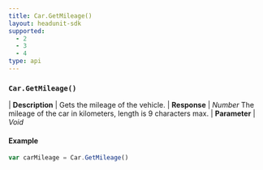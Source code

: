 ```yaml
---
title: Car.GetMileage()
layout: headunit-sdk
supported:
  - 2
  - 3
  - 4
type: api
---
```


### `Car.GetMileage()`

| **Description** | Gets the mileage of the vehicle.
| **Response** | *Number*  The mileage of the car in kilometers, length is 9 characters max.
| **Parameter**   | *Void*

#### Example

```javascript
var carMileage = Car.GetMileage()
```